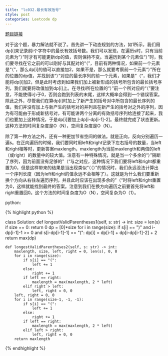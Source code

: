 ```yaml
---
title: "lc032.最长有效括号"
style: post
categories: Leetcode dp
---
```


[题目链接](https://leetcode-cn.com/problems/longest-valid-parentheses/)

对于这个题，暴力解法就不说了。首先讲一下动态规划的方法，如1所示，我们用dp[i]来记录前i个字符中的最长有效括号数。我们可以发现，在遍历s时，只有当前元素为“）”时才有可能更新dp的值，否则保持不变。当遍历到某个元素位“）”时，我们要寻找在它之前的可以刚好与其配对的“（”，目前有两种情况，如果前一个元素是“（”，那么dp[i]的值可以直接加2，如果不是，那么就要考察前一个元素“）”所在的位置的dp值，并找到该“）”对应的最长序列的前一个元素，如果是”（“，我们才能将dp[i]加2，但是此时考虑到如果我们加上被新形成的括号所包含的最长括号序列，我们就要将改值加到dp[i]上。在寻找i所在位置的“）”前一个所对应的“（”要注意，不能使得i小于0，否则会跑到列表的末尾，这样大概率会得到一个错误答案。除此之外，尽管我们在算dp[i]时加上了新产生的括号对中所包含的最长序列的值，我们并没有加上与新产生的括号对的并列且在新产生的括号对之外的序列，因为有可能由于形成新括号对，有可能讲两个分离的有效括号序列给连接了起来，我们也要加上这种情况，于是dp[i]要加上dp[i-dp[i-1]-2]。最终就完成了状态更新。这种方法的时间复杂度是O（N），空间复杂度是O（N）。

除了第一种方法之外，还有一种更加节省空间的做法。就是正向，反向分别遍历一遍s。在正向遍历的时候，我们要同时用left和right记录下左右括号的数量，当left和right相等时，更新答案maxlength，maxlength为当前maxlength和两倍的left（或right）的数量中的较大值。注意有一种特殊情况，就是当一个多余的“）”隔断了序列，因为前面没有足够的”（“与之对应，这种情况下我们要将left和right都重置为0，但是这样带来的结果是当出现类似“（（）”的情况时，我们永远没法计算出一个序列长度（因为left和right的值永远不会相等了）。这就是为什么我们要重新换个方向从右往左遍历序列，并且此时应该在出现多余的”（“时将left和right重置为0，这样就能找到最终的答案。注意到我们在换方向遍历之前要首先将left和right重置回0。这个方法的时间复杂度为O（N），空间复杂为O（1）。

python:

{% highlight python %}

class Solution:
    def longestValidParentheses1(self, s: str) -> int:
        size = len(s)
        if size == 0:
            return 0
        dp = [0]*size
        for i in range(size):
            if s[i] == ")" and i-dp[i-1]-1 >= 0 and s[i-dp[i-1]-1] == "(":
                dp[i] = dp[i-1] + dp[i-dp[i-1]-2] + 2
        return max(dp)

    def longestValidParentheses2(self, s: str) -> int:
        maxlength, size, left, right = 0, len(s), 0, 0
        for i in range(size):
            if s[i] == "(":
                left += 1
            else:
                right += 1
            if left == right:
                maxlength = max(maxlength, 2 * left)
            elif right > left:
                left, right = 0, 0
        left, right = 0, 0
        for i in range(size-1, -1, -1):
            if s[i] == "(":
                left += 1
            else:
                right += 1
            if left == right:
                maxlength = max(maxlength, 2 * left)
            elif left > right:
                left, right = 0, 0
        return maxlength

{% endhighlight %}
